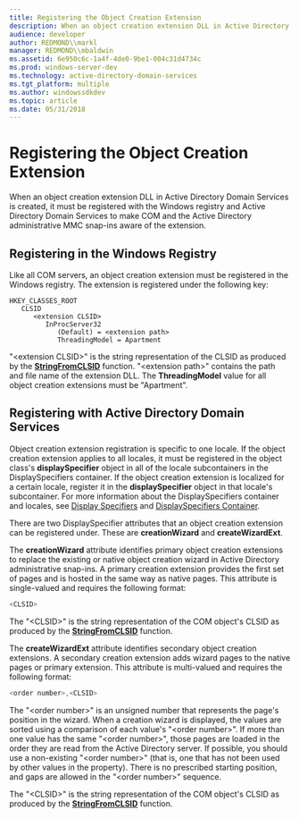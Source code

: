 ```yaml
---
title: Registering the Object Creation Extension
description: When an object creation extension DLL in Active Directory Domain Services is created, it must be registered with the Windows registry and Active Directory Domain Services to make COM and the Active Directory administrative MMC snap-ins aware of the extension.
audience: developer
author: REDMOND\\markl
manager: REDMOND\\mbaldwin
ms.assetid: 6e950c6c-1a4f-4de0-9be1-004c31d4734c
ms.prod: windows-server-dev
ms.technology: active-directory-domain-services
ms.tgt_platform: multiple
ms.author: windowssdkdev
ms.topic: article
ms.date: 05/31/2018
---
```


# Registering the Object Creation Extension

When an object creation extension DLL in Active Directory Domain Services is created, it must be registered with the Windows registry and Active Directory Domain Services to make COM and the Active Directory administrative MMC snap-ins aware of the extension.

## Registering in the Windows Registry

Like all COM servers, an object creation extension must be registered in the Windows registry. The extension is registered under the following key:

```
HKEY_CLASSES_ROOT
   CLSID
      <extension CLSID>
         InProcServer32
            (Default) = <extension path>
            ThreadingModel = Apartment
```

"&lt;extension CLSID&gt;" is the string representation of the CLSID as produced by the [**StringFromCLSID**](https://www.bing.com/search?q=**StringFromCLSID**) function. "&lt;extension path&gt;" contains the path and file name of the extension DLL. The **ThreadingModel** value for all object creation extensions must be "Apartment".

## Registering with Active Directory Domain Services

Object creation extension registration is specific to one locale. If the object creation extension applies to all locales, it must be registered in the object class's **displaySpecifier** object in all of the locale subcontainers in the DisplaySpecifiers container. If the object creation extension is localized for a certain locale, register it in the **displaySpecifier** object in that locale's subcontainer. For more information about the DisplaySpecifiers container and locales, see [Display Specifiers](display-specifiers.md) and [DisplaySpecifiers Container](displayspecifiers-container.md).

There are two DisplaySpecifier attributes that an object creation extension can be registered under. These are **creationWizard** and **createWizardExt**.

The **creationWizard** attribute identifies primary object creation extensions to replace the existing or native object creation wizard in Active Directory administrative snap-ins. A primary creation extension provides the first set of pages and is hosted in the same way as native pages. This attribute is single-valued and requires the following format:


```C++
<CLSID>
```



The "&lt;CLSID&gt;" is the string representation of the COM object's CLSID as produced by the [**StringFromCLSID**](https://www.bing.com/search?q=**StringFromCLSID**) function.

The **createWizardExt** attribute identifies secondary object creation extensions. A secondary creation extension adds wizard pages to the native pages or primary extension. This attribute is multi-valued and requires the following format:


```C++
<order number>,<CLSID>
```



The "&lt;order number&gt;" is an unsigned number that represents the page's position in the wizard. When a creation wizard is displayed, the values are sorted using a comparison of each value's "&lt;order number&gt;". If more than one value has the same "&lt;order number&gt;", those pages are loaded in the order they are read from the Active Directory server. If possible, you should use a non-existing "&lt;order number&gt;" (that is, one that has not been used by other values in the property). There is no prescribed starting position, and gaps are allowed in the "&lt;order number&gt;" sequence.

The "&lt;CLSID&gt;" is the string representation of the COM object's CLSID as produced by the [**StringFromCLSID**](https://www.bing.com/search?q=**StringFromCLSID**) function.

 

 




